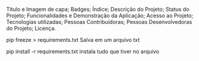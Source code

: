 Título e Imagem de capa; Badges; Índice; Descrição do Projeto; Status do Projeto; Funcionalidades e Demonstração da Aplicação; Acesso ao Projeto; Tecnologias utilizadas; Pessoas Contribuidoras; Pessoas Desenvolvedoras do Projeto; Licença.

pip freeze > requirements.txt 
Salva em um arquivo txt

pip install -r requirements.txt 
instala tudo que tiver no arquivo
